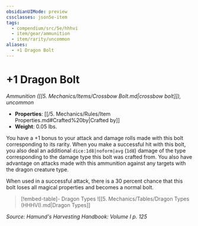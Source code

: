 ```yaml
---
obsidianUIMode: preview
cssclasses: json5e-item
tags:
  - compendium/src/5e/hhhvi
  - item/gear/ammunition
  - item/rarity/uncommon
aliases:
  - +1 Dragon Bolt
---
```

# +1 Dragon Bolt
*Ammunition ([[5. Mechanics/Items/Crossbow Bolt.md\|crossbow bolt]]), uncommon*  

- **Properties**: [[/5. Mechanics/Rules/Item Properties.md#Crafted%20by\|Crafted by]]
- **Weight**: 0.05 lbs.

You have a +1 bonus to your attack and damage rolls made with this bolt corresponding to its rarity. When you make a successful hit with this bolt, you also deal an additional `dice:1d8|noform|avg` (`1d8`) damage of the type corresponding to the damage type this bolt was crafted from. You also have advantage on attacks made with this ammunition against any targets with the dragon creature type.

When used in a successful attack, there is a 30 percent chance that this bolt loses all magical properties and becomes a normal bolt.

> [!embed-table]- Dragon Types
> ![[5. Mechanics/Tables/Dragon Types (HHHVI).md\|Dragon Types]]

*Source: Hamund's Harvesting Handbook: Volume I p. 125*

